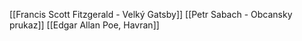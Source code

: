 [[Francis Scott Fitzgerald - Velký Gatsby]]
[[Petr Sabach - Obcansky prukaz]]
[[Edgar Allan Poe, Havran]]
